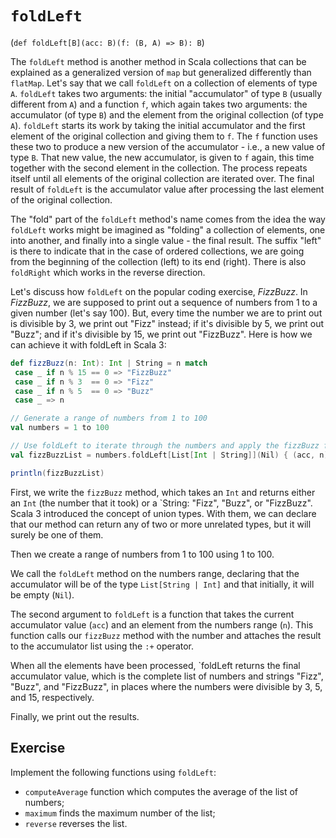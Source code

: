 # `foldLeft`
(`def foldLeft[B](acc: B)(f: (B, A) => B): B`)

The `foldLeft` method is another method in Scala collections that can be explained as a generalized version of `map` but generalized differently than `flatMap`. 
Let's say that we call `foldLeft` on a collection of elements of type `A`. 
`foldLeft` takes two arguments: the initial "accumulator" of type `B` (usually different from `A`) and a function `f`, which again takes two arguments: the accumulator (of type `B`) and the element from the original collection (of type `A`). 
`foldLeft` starts its work by taking the initial accumulator and the first element of the original collection and giving them to `f`. 
The `f` function uses these two to produce a new version of the accumulator - i.e., a new value of type `B`. 
That new value, the new accumulator, is given to `f` again, this time together with the second element in the collection. 
The process repeats itself until all elements of the original collection are iterated over. 
The final result of `foldLeft` is the accumulator value after processing the last element of the original collection.

The "fold" part of the `foldLeft` method's name comes from the idea the way `foldLeft` works might be imagined as "folding" a collection of elements, one into another, and finally into a single value - the final result. 
The suffix "left" is there to indicate that in the case of ordered collections, we are going from the beginning of the collection (left) to its end (right). 
There is also `foldRight` which works in the reverse direction.

Let's discuss how `foldLeft` on the popular coding exercise, *FizzBuzz*. 
In *FizzBuzz*, we are supposed to print out a sequence of numbers from 1 to a given number (let's say 100). 
But, every time the number we are to print out is divisible by 3, we print out "Fizz" instead; if it's divisible by 5, we print out "Buzz"; and if it's divisible by 15, we print out "FizzBuzz". 
Here is how we can achieve it with foldLeft in Scala 3:

```scala
def fizzBuzz(n: Int): Int | String = n match
 case _ if n % 15 == 0 => "FizzBuzz"
 case _ if n % 3  == 0 => "Fizz"
 case _ if n % 5  == 0 => "Buzz"
 case _ => n

// Generate a range of numbers from 1 to 100
val numbers = 1 to 100

// Use foldLeft to iterate through the numbers and apply the fizzBuzz function
val fizzBuzzList = numbers.foldLeft[List[Int | String]](Nil) { (acc, n) => acc :+ fizzBuzz(n) }

println(fizzBuzzList)
```

First, we write the `fizzBuzz` method, which takes an `Int` and returns either an `Int` (the number that it took) or a `String: "Fizz", "Buzz", or "FizzBuzz". 
Scala 3 introduced the concept of union types. 
With them, we can declare that our method can return any of two or more unrelated types, but it will surely be one of them.

Then we create a range of numbers from 1 to 100 using 1 to 100.

We call the `foldLeft` method on the numbers range, declaring that the accumulator will be of the type `List[String | Int]` and that initially, it will be empty (`Nil`).

The second argument to `foldLeft` is a function that takes the current accumulator value (`acc`) and an element from the numbers range (`n`). 
This function calls our `fizzBuzz` method with the number and attaches the result to the accumulator list using the `:+` operator.

When all the elements have been processed, `foldLeft returns the final accumulator value, which is the complete list of numbers and strings "Fizz", "Buzz", and "FizzBuzz", in places where the numbers were divisible by 3, 5, and 15, respectively.

Finally, we print out the results.

## Exercise 

Implement the following functions using `foldLeft`: 
* `computeAverage` function which computes the average of the list of numbers;
* `maximum` finds the maximum number of the list;
* `reverse` reverses the list.
